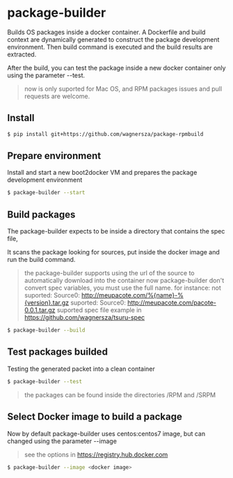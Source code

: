# package-builder

Builds OS packages inside a docker container. A Dockerfile and build context are dynamically generated to construct the package development environment. Then build command is executed and the build results are extracted.

After the build, you can test the package inside a new docker container only using the parameter --test.

> now is only suported for Mac OS, and RPM packages
> issues and pull requests are welcome.

## Install

```bash
$ pip install git+https://github.com/wagnersza/package-rpmbuild
```
## Prepare environment

Install and start a new boot2docker VM and prepares the package development environment

```bash
$ package-builder --start
```

## Build packages

The package-builder expects to be inside a directory that contains the spec file, 

It scans the package looking for sources, put inside the docker image and run the build command.

> the package-builder supports using the url of the source to automatically download into the container
> now package-builder don't convert spec variables, you must use the full name.
> for instance:
> not suported: Source0: http://meupacote.com/%{name}-%{version}.tar.gz
> suported: Source0: http://meupacote.com/pacote-0.0.1.tar.gz
> suported spec file example in https://github.com/wagnersza/tsuru-spec

```bash
$ package-builder --build
```

## Test packages builded

Testing the generated packet into a clean container

```bash
$ package-builder --test
```

> the packages can be found inside the directories /RPM and /SRPM

## Select Docker image to build a package

Now by default package-builder uses centos:centos7 image, but can changed using the parameter --image

> see the options in https://registry.hub.docker.com

```bash
$ package-builder --image <docker image>
```
